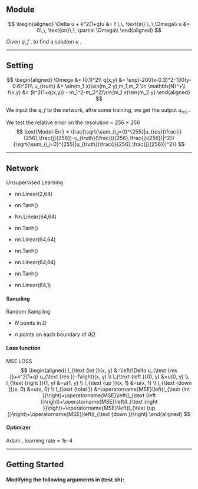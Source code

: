 ## Module

$$
\begin{aligned}
\Delta u + k^2(1+q)u &= f \,\, \text{in} \, \,\Omega\\
u &= 0\,\, \text{on}\,\, \partial \Omega\\
\end{aligned}
$$

Given $q,f$ , to find a solution $u$ .

***

## Setting

$$
\begin{aligned}
\Omega &= (0,1)^2\\
q(x,y) &= \exp(-200(x-0.3)^2-100(y-0.6)^2)\\
u_{truth} &= \sin(m_1 x)\sin(m_2 y),m_1,m_2 \in \mathbb{N}^+\\
f(x,y) &= (k^2(1+q(x,y)) - m_1^2-m_2^2)\sin(m_1 x)\sin(m_2 y)
\end{aligned}
$$

We input the $q,f$ to the network, aftre some training, we get the output $u_{res}$ .<br/>

We test the relative error on the resolution = 256 $\times$ 256 <br/>
$$
\text{Model-Err} = \frac{\sqrt{\sum_{i,j=0}^{255}|u_{res}(\frac{i}{256},\frac{j}{256})-u_{truth}(\frac{i}{256},\frac{j}{256})|^2}}{\sqrt{\sum_{i,j=0}^{255}|u_{truth}(\frac{i}{256},\frac{j}{256})|^2}}
$$

***

## Network

Unsupervised Learning 

* nn.Linear(2,64)
* nn.Tanh()
* Nn.Linear(64,64)

* nn.Tanh()
* nn.Linear(64,64)
* nn.Tanh()
* nn.Linear(64,64)
* nn.Tanh()
* nn.Linear(64,1)

#### Sampling

Random Sampling

* $N$ points in $\Omega$ 

* $n$ points on each boundary of $\partial \Omega$  

#### Loss function

MSE LOSS
$$
\begin{aligned}
l_{\text {int }}(x, y) &=\left(\Delta u_{\text {res }}+k^2(1+q) u_{\text {res }}-f\right)(x, y) \\
l_{\text {left }}(0, y) &=u(0, y) \\
l_{\text {right }}(1, y) &=u(1, y) \\
l_{\text {up }}(x, 1) &=u(x, 1) \\
l_{\text {down }}(x, 0) &=u(x, 0) \\
l_{\text {total }} &=\operatorname{MSE}\left(l_{\text {int }}\right)+\operatorname{MSE}\left(l_{\text {left }}\right)+\operatorname{MSE}\left(l_{\text {right }}\right)+\operatorname{MSE}\left(l_{\text {up }}\right)+\operatorname{MSE}\left(l_{\text {down }}\right)
\end{aligned}
$$

#### Optimizer

Adam , learning rate = 1e-4

***

## Getting Started

#### Modifying the following arguments in (test.sh):

